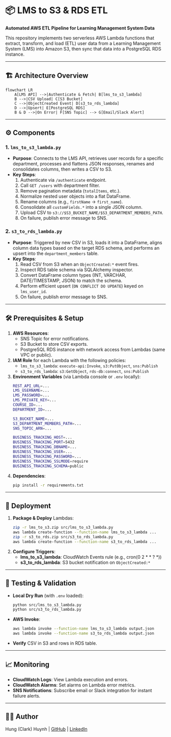 # 📦 LMS to S3 & RDS ETL

**Automated AWS ETL Pipeline for Learning Management System Data**

This repository implements two serverless AWS Lambda functions that extract, transform, and load (ETL) user data from a Learning Management System (LMS) into Amazon S3, then sync that data into a PostgreSQL RDS instance.

---
## 🏗️ Architecture Overview

```mermaid
flowchart LR
    A[LMS API] -->|Authenticate & Fetch| B[lms_to_s3_lambda]
    B -->|CSV Upload| C[S3 Bucket]
    C -->|ObjectCreated Event| D[s3_to_rds_lambda]
    D -->|Upsert| E[PostgreSQL RDS]
    B & D -->|On Error| F[SNS Topic] --> G[Email/Slack Alert]
```

---
## ⚙️ Components

### 1. `lms_to_s3_lambda.py`
- **Purpose**: Connects to the LMS API, retrieves user records for a specific department, processes and flattens JSON responses, renames and consolidates columns, then writes a CSV to S3.
- **Key Steps**:
  1. Authenticate via `/authenticate` endpoint.
  2. Call `GET /users` with department filter.
  3. Remove pagination metadata (`totalItems`, etc.).
  4. Normalize nested user objects into a flat DataFrame.
  5. Rename columns (e.g., `firstName` → `first_name`).
  6. Consolidate all `customFields.*` into a single JSON column.
  7. Upload CSV to `s3://$S3_BUCKET_NAME/$S3_DEPARTMENT_MEMBERS_PATH`.
  8. On failure, publish error message to SNS.

### 2. `s3_to_rds_lambda.py`
- **Purpose**: Triggered by new CSV in S3, loads it into a DataFrame, aligns column data types based on the target RDS schema, and performs an upsert into the `department_members` table.
- **Key Steps**:
  1. Read CSV from S3 when an `ObjectCreated:*` event fires.
  2. Inspect RDS table schema via SQLAlchemy inspector.
  3. Convert DataFrame column types (INT, VARCHAR, DATE/TIMESTAMP, JSON) to match the schema.
  4. Perform efficient upsert (`ON CONFLICT DO UPDATE`) keyed on `lms_user_id`.
  5. On failure, publish error message to SNS.

---
## 🛠️ Prerequisites & Setup

1. **AWS Resources**:
   - SNS Topic for error notifications.
   - S3 Bucket to store CSV exports.
   - PostgreSQL RDS instance with network access from Lambdas (same VPC or public).
2. **IAM Role** for each Lambda with the following policies:
   - `lms_to_s3_lambda`: `execute-api:Invoke`, `s3:PutObject`, `sns:Publish`
   - `s3_to_rds_lambda`: `s3:GetObject`, `rds-db:connect`, `sns:Publish`
3. **Environment Variables** (via Lambda console or `.env` locally):
   ```bash
   REST_API_URL=...
   LMS_USERNAME=...
   LMS_PASSWORD=...
   LMS_PRIVATE_KEY=...
   COURSE_ID=...
   DEPARTMENT_ID=...

   S3_BUCKET_NAME=...
   S3_DEPARTMENT_MEMBERS_PATH=...
   SNS_TOPIC_ARN=...

   BUSINESS_TRACKING_HOST=...
   BUSINESS_TRACKING_PORT=5432
   BUSINESS_TRACKING_DBNAME=...
   BUSINESS_TRACKING_USER=...
   BUSINESS_TRACKING_PASSWORD=...
   BUSINESS_TRACKING_SSLMODE=require
   BUSINESS_TRACKING_SCHEMA=public
   ```
4. **Dependencies**:
   ```bash
   pip install -r requirements.txt
   ```

---
## 🚀 Deployment

1. **Package & Deploy** Lambdas:
   ```bash
   zip -r lms_to_s3.zip src/lms_to_s3_lambda.py
   aws lambda create-function --function-name lms_to_s3_lambda ...
   zip -r s3_to_rds.zip src/s3_to_rds_lambda.py
   aws lambda create-function --function-name s3_to_rds_lambda ...
   ```
2. **Configure Triggers**:
   - **lms_to_s3_lambda**: CloudWatch Events rule (e.g., cron(0 2 * * ? *))
   - **s3_to_rds_lambda**: S3 bucket notification on `ObjectCreated:*`

---
## 🧪 Testing & Validation

- **Local Dry Run** (with `.env` loaded):
  ```bash
  python src/lms_to_s3_lambda.py
  python src/s3_to_rds_lambda.py
  ```
- **AWS Invoke**:
  ```bash
  aws lambda invoke --function-name lms_to_s3_lambda output.json
  aws lambda invoke --function-name s3_to_rds_lambda output.json
  ```
- **Verify** CSV in S3 and rows in RDS table.

---
## 📈 Monitoring

- **CloudWatch Logs**: View Lambda execution and errors.
- **CloudWatch Alarms**: Set alarms on Lambda error metrics.
- **SNS Notifications**: Subscribe email or Slack integration for instant failure alerts.

---
## 👨‍💻 Author

Hung (Clark) Huynh | [GitHub](https://github.com/huynhhoachung) | [LinkedIn](https://linkedin.com/in/hung-huynh-71808b1ba)
